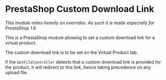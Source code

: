 # PrestaShop Custom Download Link

*This module relies heavily on overrides. As such it is made especially for PrestaShop 1.6.*

This is a PrestaShop module allowing to set a custom download link for a virtual product.

The custom download link is to be set on the Virtual Product tab.

If the `GetFileController` detects that a custom download link is provided for the product, it will redirect to this link, hence taking precedence on any upload file.

